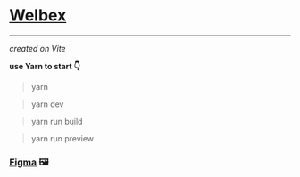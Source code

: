 # [Welbex](https://illustrious-taiyaki-00bd27.netlify.app/)
___

_created on Vite_

**use Yarn to start 👇**

> yarn

> yarn dev

> yarn run build

> yarn run preview


### [Figma](https://www.figma.com/file/TNExOyV58ZFk5hT1ZnUmgA/Welbex-(Copy)?node-id=0%3A1&t=0twotFcW6QA4S6ky-0) 🖼️
